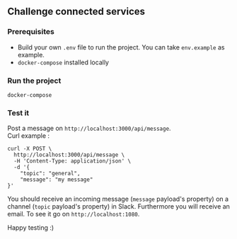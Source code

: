 ## Challenge connected services

### Prerequisites
- Build your own `.env` file to run the project. You can take `env.example` as example.
- `docker-compose` installed locally

### Run the project

```
docker-compose
```

### Test it

Post a message on `http://localhost:3000/api/message`.<br>
Curl example :
```
curl -X POST \
  http://localhost:3000/api/message \
  -H 'Content-Type: application/json' \
  -d '{
	"topic": "general",
	"message": "my message"
}'
```

You should receive an incoming message (`message` payload's property) on a channel (`topic` payload's property) in Slack.
Furthermore you will receive an email. To see it go on `http://localhost:1080`.<br>

Happy testing :)


